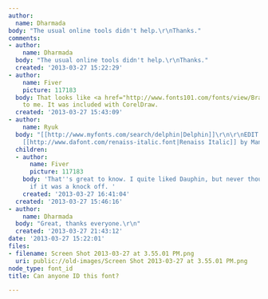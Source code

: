 ```yaml
---
author:
  name: Dharmada
body: "The usual online tools didn't help.\r\nThanks."
comments:
- author:
    name: Dharmada
  body: "The usual online tools didn't help.\r\nThanks."
  created: '2013-03-27 15:22:29'
- author:
    name: Fiver
    picture: 117183
  body: That looks like <a href="http://www.fonts101.com/fonts/view/Brandname/2054/DauphinNormal.aspx">Dauphin</a>
    to me. It was included with CorelDraw.
  created: '2013-03-27 15:43:09'
- author:
    name: Ryuk
  body: "[[http://www.myfonts.com/search/delphin|Delphin]]\r\n\r\nEDIT: there's also
    [[http://www.dafont.com/renaiss-italic.font|Renaiss Italic]] by Manfred Klein"
  children:
  - author:
      name: Fiver
      picture: 117183
    body: 'That''s great to know. I quite liked Dauphin, but never thought to see
      if it was a knock off. '
    created: '2013-03-27 16:41:04'
  created: '2013-03-27 15:46:16'
- author:
    name: Dharmada
  body: "Great, thanks everyone.\r\n"
  created: '2013-03-27 21:43:12'
date: '2013-03-27 15:22:01'
files:
- filename: Screen Shot 2013-03-27 at 3.55.01 PM.png
  uri: public://old-images/Screen Shot 2013-03-27 at 3.55.01 PM.png
node_type: font_id
title: Can anyone ID this font?

---
```

